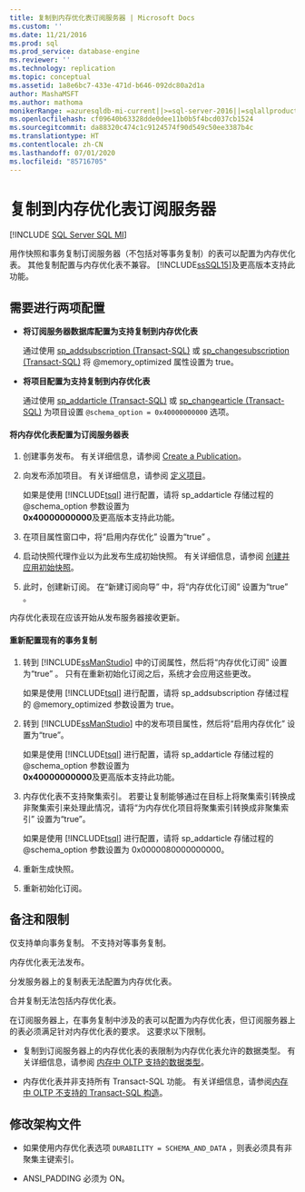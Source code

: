 ```yaml
---
title: 复制到内存优化表订阅服务器 | Microsoft Docs
ms.custom: ''
ms.date: 11/21/2016
ms.prod: sql
ms.prod_service: database-engine
ms.reviewer: ''
ms.technology: replication
ms.topic: conceptual
ms.assetid: 1a8e6bc7-433e-471d-b646-092dc80a2d1a
author: MashaMSFT
ms.author: mathoma
monikerRange: =azuresqldb-mi-current||>=sql-server-2016||=sqlallproducts-allversions
ms.openlocfilehash: cf09640b63328dde0dee11b0b5f4bcd037cb1524
ms.sourcegitcommit: da88320c474c1c9124574f90d549c50ee3387b4c
ms.translationtype: HT
ms.contentlocale: zh-CN
ms.lasthandoff: 07/01/2020
ms.locfileid: "85716705"
---
```

# <a name="replication-to-memory-optimized-table-subscribers"></a>复制到内存优化表订阅服务器
[!INCLUDE [SQL Server SQL MI](../../includes/applies-to-version/sql-asdbmi.md)]

  用作快照和事务复制订阅服务器（不包括对等事务复制）的表可以配置为内存优化表。 其他复制配置与内存优化表不兼容。 [!INCLUDE[ssSQL15](../../includes/sssql15-md.md)]及更高版本支持此功能。  
  
## <a name="two-configurations-are-required"></a>需要进行两项配置  
  
-   **将订阅服务器数据库配置为支持复制到内存优化表**  
  
     通过使用 [sp_addsubscription (Transact-SQL)](../../relational-databases/system-stored-procedures/sp-addsubscription-transact-sql.md) 或 [sp_changesubscription (Transact-SQL)](../../relational-databases/system-stored-procedures/sp-changesubscription-transact-sql.md) 将 \@memory_optimized 属性设置为 true。  
  
-   **将项目配置为支持复制到内存优化表**  
  
     通过使用 [sp_addarticle (Transact-SQL)](../../relational-databases/system-stored-procedures/sp-addarticle-transact-sql.md) 或 [sp_changearticle (Transact-SQL)](../../relational-databases/system-stored-procedures/sp-changearticle-transact-sql.md) 为项目设置 `@schema_option = 0x40000000000` 选项。  
  
#### <a name="to-configure-a-memory-optimized-table-as-a-subscriber"></a>将内存优化表配置为订阅服务器表  
  
1.  创建事务发布。 有关详细信息，请参阅 [Create a Publication](../../relational-databases/replication/publish/create-a-publication.md)。  
  
2.  向发布添加项目。 有关详细信息，请参阅 [定义项目](../../relational-databases/replication/publish/define-an-article.md)。  
  
     如果是使用 [!INCLUDE[tsql](../../includes/tsql-md.md)] 进行配置，请将 sp_addarticle 存储过程的 \@schema_option 参数设置为   
    **0x40000000000**及更高版本支持此功能。  
  
3.  在项目属性窗口中，将“启用内存优化”  设置为“true”  。  
  
4.  启动快照代理作业以为此发布生成初始快照。 有关详细信息，请参阅 [创建并应用初始快照](../../relational-databases/replication/create-and-apply-the-initial-snapshot.md)。  
  
5.  此时，创建新订阅。 在“新建订阅向导”  中，将“内存优化订阅”  设置为“true”  。  

 内存优化表现在应该开始从发布服务器接收更新。  
  
#### <a name="reconfigure-an-existing-transaction-replication"></a>重新配置现有的事务复制  
  
1.  转到 [!INCLUDE[ssManStudio](../../includes/ssmanstudio-md.md)] 中的订阅属性，然后将“内存优化订阅”  设置为“true”  。 只有在重新初始化订阅之后，系统才会应用这些更改。  
  
     如果是使用 [!INCLUDE[tsql](../../includes/tsql-md.md)] 进行配置，请将 sp_addsubscription 存储过程的 \@memory_optimized 参数设置为 true。  
  
2.  转到 [!INCLUDE[ssManStudio](../../includes/ssmanstudio-md.md)] 中的发布项目属性，然后将“启用内存优化”  设置为“true”。  
  
     如果是使用 [!INCLUDE[tsql](../../includes/tsql-md.md)] 进行配置，请将 sp_addarticle 存储过程的 \@schema_option 参数设置为   
    **0x40000000000**及更高版本支持此功能。  
  
3.  内存优化表不支持聚集索引。 若要让复制能够通过在目标上将聚集索引转换成非聚集索引来处理此情况，请将“为内存优化项目将聚集索引转换成非聚集索引”  设置为“true”。  
  
     如果是使用 [!INCLUDE[tsql](../../includes/tsql-md.md)] 进行配置，请将 sp_addarticle 存储过程的 \@schema_option 参数设置为 0x0000080000000000。  
  
4.  重新生成快照。  
  
5.  重新初始化订阅。  
  
## <a name="remarks-and-restrictions"></a>备注和限制  
 仅支持单向事务复制。 不支持对等事务复制。  
  
 内存优化表无法发布。  
  
 分发服务器上的复制表无法配置为内存优化表。  
  
 合并复制无法包括内存优化表。  
  
 在订阅服务器上，在事务复制中涉及的表可以配置为内存优化表，但订阅服务器上的表必须满足针对内存优化表的要求。 这要求以下限制。  
 
-   复制到订阅服务器上的内存优化表的表限制为内存优化表允许的数据类型。 有关详细信息，请参阅 [内存中 OLTP 支持的数据类型](../../relational-databases/in-memory-oltp/supported-data-types-for-in-memory-oltp.md)。  
  
-   内存优化表并非支持所有 Transact-SQL 功能。 有关详细信息，请参阅[内存中 OLTP 不支持的 Transact-SQL 构造](../../relational-databases/in-memory-oltp/transact-sql-constructs-not-supported-by-in-memory-oltp.md)。  
  
##  <a name="modifying-a-schema-file"></a><a name="Schema"></a> 修改架构文件  
  
-   如果使用内存优化表选项 `DURABILITY = SCHEMA_AND_DATA` ，则表必须具有非聚集主键索引。  
  
-   ANSI_PADDING 必须为 ON。  
  
  
  
